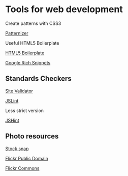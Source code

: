 # Tools for web development

Create patterns with CSS3

[Patternizer](http://www.creativebloq.com/web-design/underrated-tools-513154)


Useful HTML5 Boilerplate

[HTML5 Boilerplate](https://html5boilerplate.com)

[Google Rich Snippets](http://www.google.com/webmasters/tools/richsnippets)


## Standards Checkers

[Site Validator](https://sitevalidator.com/)

[JSLint](http://jslint.com/)


Less strict version

[JSHint](http://www.jshint.com/)


## Photo resources

[Stock snap](https://stocksnap.io/view-photos/sort/date/desc)

[Flickr Public Domain](https://www.flickr.com/groups/publicdomain/)

[Flickr Commons](https://www.flickr.com/commons)
